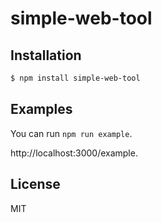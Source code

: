 # simple-web-tool

## Installation

```bash
$ npm install simple-web-tool
```

## Examples

You can run `npm run example`.

http://localhost:3000/example.

## License

MIT
